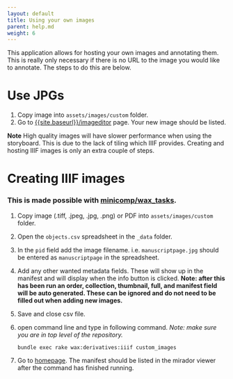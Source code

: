 ```yaml
---
layout: default
title: Using your own images
parent: help.md
weight: 6
---
```


This application allows for hosting your own images and annotating them. This is really only necessary if there is no URL to the image you would like to annotate. The steps to do this are below.

# Use JPGs
1. Copy image into `assets/images/custom` folder.
2. Go to [{{site.baseurl}}/imageditor]({{site.baseurl}}/imageditor) page. Your new image should be listed.

**Note** High quality images will have slower performance when using the storyboard. This is due to the lack of tiling which IIIF provides. Creating and hosting IIIF images is only an extra couple of steps.

# Creating IIIF images 
### This is made possible with [minicomp/wax_tasks](https://github.com/minicomp/wax_tasks). 
1. Copy image (.tiff, .jpeg, .jpg, .png) or PDF into `assets/images/custom` folder.
2. Open the `objects.csv` spreadsheet in the `_data` folder.
3. In the `pid` field add the image filename. i.e. `manuscriptpage.jpg` should be entered as `manuscriptpage` in the spreadsheet.
4. Add any other wanted metadata fields. These will show up in the manifest and will display when the info button is clicked. **Note: after this has been run an order, collection, thumbnail, full, and manifest field will be auto generated. These can be ignored and do not need to be filled out when adding new images.**
5. Save and close csv file.
5. open command line and type in following command. *Note: make sure you are in top level of the repository.*

	```
	bundle exec rake wax:derivatives:iiif custom_images
	```
6. Go to [homepage]({{site.baseurl}}). The manifest should be listed in the mirador viewer after the command has finished running.